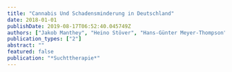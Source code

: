 ```yaml
---
title: "Cannabis Und Schadensminderung in Deutschland"
date: 2018-01-01
publishDate: 2019-08-17T06:52:40.045749Z
authors: ["Jakob Manthey", "Heino Stöver", "Hans-Günter Meyer-Thompson"]
publication_types: ["2"]
abstract: ""
featured: false
publication: "*Suchttherapie*"
---
```


